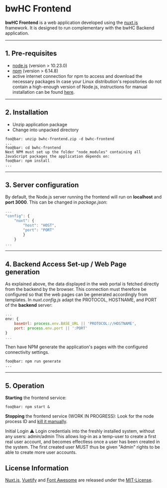 # bwHC Frontend 

__bwHC Frontend__ is a web application developed using the [nuxt.js](https://nuxtjs.org/docs/get-started/installation/) framework. 
It is designed to run complementary with the bwHC Backend application.

--------

## 1. Pre-requisites

* [node.js](https://nodejs.org/en/download/) (version > 10.23.0)
* [npm](https://www.npmjs.com/) (version > 6.14.8)
* active internet connection for npm to access and download the necessary packages
In case your Linux distribution's repositories do not contain a high-enough version of Node.js, instructions for manual installation can be found [here](https://github.com/nodesource/distributions/blob/master/README.md).

--------

## 2. Installation

* Unzip application package
* Change into unpacked directory

```
foo@bar: unzip bwhc-frontend.zip -d bwhc-frontend
...
foo@bar: cd bwhc-frontend
Next NPM must set up the folder "node_modules" containing all JavaScript packages the application depends on:
foo@bar: npm install
...
```

--------

## 3. Server configuration

By default, the Node.js server running the frontend will run on __localhost__ and __port 3000__. This can be changed in _package.json_:

```javascript
...
"config": {
    "nuxt": {
        "host": "HOST",
        "port": "PORT"
        }
    }
...
```

--------

## 4. Backend Access Set-up / Web Page generation

As explained above, the data displayed in the web portal is fetched directly from the backend by the browser. This connection must therefore be configured so that the web pages can be generated accordingly from templates.
In _nuxt.config.js_ adapt the PROTOCOL, HOSTNAME, and PORT of the __backend__ server:

```javascript
...
env: {
    baseUrl: process.env.BASE_URL || 'PROTOCOL://HOSTNAME',
    port: process.env.port || ':PORT'
}
...
```

Then have NPM generate the application's pages with the configured connectivity settings.

```
foo@bar: npm run generate
...
```

--------

## 5. Operation

__Starting__ the frontend service:

```
foo@bar: npm start &
```

__Stopping__ the frontend service (WORK IN PROGRESS):
Look for the node process ID and [kill it manually](https://dev.to/dvddpl/how-to-kill-a-node-process-5d13).

Initial Login ⚠️
Login credentials into the freshly installed system, without any users: admin/admin
This allows log-in as a temp-user to create a first real user account, and becomes effectless once a user has been created in the system.
The first created user MUST thus be given "Admin" rights to be able to create more user accounts.

## License Information

[Nuxt.js](https://nuxtjs.org), [Vuetify](https://vuetifyjs.com) and [Font Awesome](https://fontawesome.com) are released under the [MIT-License](https://opensource.org/licenses/MIT).